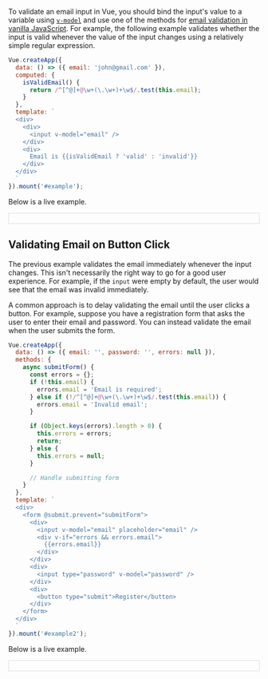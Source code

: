 To validate an email input in Vue, you should bind the input's value to a variable using [`v-model`](/tutorials/vue/v-model) and use one of the methods for [email validation in vanilla JavaScript](/tutorials/fundamentals/email-validation).
For example, the following example validates whether the input is valid whenever the value of the input changes using a relatively simple regular expression.

```javascript
Vue.createApp({
  data: () => ({ email: 'john@gmail.com' }),
  computed: {
    isValidEmail() {
      return /^[^@]+@\w+(\.\w+)+\w$/.test(this.email);
    }
  },
  template: `
  <div>
    <div>
      <input v-model="email" />
    </div>
    <div>
      Email is {{isValidEmail ? 'valid' : 'invalid'}}
    </div>
  </div>
  `
}).mount('#example');
```

Below is a live example.

<script src="https://unpkg.com/vue@3/dist/vue.global.js"></script>

<div id="example" style="padding: 10px; border: 1px solid #ddd"></div>
<script>
  Vue.createApp({
    data: () => ({ email: 'john@gmail.com' }),
    computed: {
      isValidEmail() {
        return /^[^@]+@\w+(\.\w+)+\w$/.test(this.email);
      }
    },
    template: `
    <div>
      <div>
        <input v-model="email" />
      </div>
      <div>
        Email is {{isValidEmail ? 'valid' : 'invalid'}}
      </div>
    </div>
    `
  }).mount('#example');
</script>

## Validating Email on Button Click

The previous example validates the email immediately whenever the input changes.
This isn't necessarily the right way to go for a good user experience.
For example, if the `input` were empty by default, the user would see that the email was invalid immediately.

A common approach is to delay validating the email until the user clicks a button.
For example, suppose you have a registration form that asks the user to enter their email and password.
You can instead validate the email when the user submits the form.

```javascript
Vue.createApp({
  data: () => ({ email: '', password: '', errors: null }),
  methods: {
    async submitForm() {
      const errors = {};
      if (!this.email) {
        errors.email = 'Email is required';
      } else if (!/^[^@]+@\w+(\.\w+)+\w$/.test(this.email)) {
        errors.email = 'Invalid email';
      }

      if (Object.keys(errors).length > 0) {
        this.errors = errors;
        return;
      } else {
        this.errors = null;
      }

      // Handle submitting form
    }
  },
  template: `
  <div>
    <form @submit.prevent="submitForm">
      <div>
        <input v-model="email" placeholder="email" />
        <div v-if="errors && errors.email">
          {{errors.email}}
        </div>
      </div>
      <div>
        <input type="password" v-model="password" />
      </div>
      <div>
        <button type="submit">Register</button>
      </div>
    </form>
  </div>
  `
}).mount('#example2');
```

Below is a live example.

<div id="example2" style="padding: 10px; border: 1px solid #ddd"></div>
<script>
  Vue.createApp({
    data: () => ({ email: '', password: '', errors: null }),
    methods: {
      async submitForm() {
        const errors = {};
        if (!this.email) {
          errors.email = 'Email is required';
        } else if (!/^[^@]+@\w+(\.\w+)+\w$/.test(this.email)) {
          errors.email = 'Invalid email';
        }
        if (Object.keys(errors).length > 0) {
          this.errors = errors;
          return;
        } else {
          this.errors = null;
        }
        // Handle submitting form
      }
    },
    template: `
    <div>
      <form @submit.prevent="submitForm">
        <div>
          <input v-model="email" placeholder="email" />
          <div v-if="errors && errors.email">
            {{errors.email}}
          </div>
        </div>
        <div>
          <input type="password" v-model="password" />
        </div>
        <div>
          <button type="submit">Register</button>
        </div>
      </form>
    </div>
    `
  }).mount('#example2');
</script>